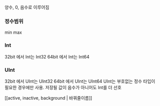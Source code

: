 양수, 0, 음수로 이루어짐

### 정수범위
min max 

### Int
32bit 에서 Int는 Int32
64bit 에서 Int는 Int64

### UInt
32bit 에서 UInt는 UInt32
64bit 에서 UInt는 UInt64
UInt는 부호없는 정수 타입이 필요한 경우에만 사용. 저장될 값이 음수가 아니어도 Int를 더 선호


[[active, inactive, background | 바꿔줄이름]]



